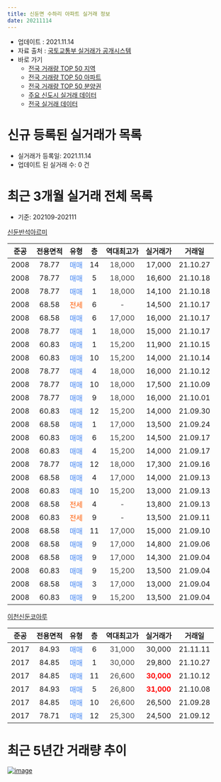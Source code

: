 ```yaml
---
title: 신둔면 수하리 아파트 실거래 정보
date: 20211114
---
```


* 업데이트 : 2021.11.14
* 자료 출처 : [국토교통부 실거래가 공개시스템](http://rt.molit.go.kr)
* 바로 가기
    * [전국 거래량 TOP 50 지역](https://apt-info.github.io/apt-trade-info/tr)
    * [전국 거래량 TOP 50 아파트](https://apt-info.github.io/apt-trade-info/ta)
    * [전국 거래량 TOP 50 분양권](https://apt-info.github.io/apt-trade-info/tb)
    * [주요 신도시 실거래 데이터](https://apt-info.github.io/apt-trade-info/newtown)
    * [전국 실거래 데이터](https://apt-info.github.io/apt-trade-info/all)



<script async src="https://pagead2.googlesyndication.com/pagead/js/adsbygoogle.js"></script>
<!-- 기본광고 -->
<ins class="adsbygoogle"
     style="display:block"
     data-ad-client="ca-pub-1142216861245946"
     data-ad-slot="4805727019"
     data-ad-format="auto"
     data-full-width-responsive="true"></ins>
<script>
     (adsbygoogle = window.adsbygoogle || []).push({});
</script>


# 신규 등록된 실거래가 목록

* 실거래가 등록일: 2021.11.14
* 업데이트 된 실거래 수: 0 건




<script async src="https://pagead2.googlesyndication.com/pagead/js/adsbygoogle.js"></script>
<!-- 기본광고 -->
<ins class="adsbygoogle"
     style="display:block"
     data-ad-client="ca-pub-1142216861245946"
     data-ad-slot="4805727019"
     data-ad-format="auto"
     data-full-width-responsive="true"></ins>
<script>
     (adsbygoogle = window.adsbygoogle || []).push({});
</script>


# 최근 3개월 실거래 전체 목록
* 기준: 202109-202111


[신둔반석아르미](https://search.naver.com/search.naver?query=%EC%8B%A0%EB%91%94%EB%B0%98%EC%84%9D%EC%95%84%EB%A5%B4%EB%AF%B8)

|준공|전용면적|유형|층|역대최고가|실거래가|거래일|
|:---:|:---:|:---:|:---:|:---:|:---:|:---:|
|2008|78.77|<span style="color:#4285F3">매매</span>|14|<span style="color:#444444">18,000</span>|17,000|21.10.27|
|2008|78.77|<span style="color:#4285F3">매매</span>|5|<span style="color:#444444">18,000</span>|16,600|21.10.18|
|2008|78.77|<span style="color:#4285F3">매매</span>|1|<span style="color:#444444">18,000</span>|14,100|21.10.18|
|2008|68.58|<span style="color:#FF5A00">전세</span>|6|<span style="color:#444444">-</span>|14,500|21.10.17|
|2008|68.58|<span style="color:#4285F3">매매</span>|6|<span style="color:#444444">17,000</span>|16,000|21.10.17|
|2008|78.77|<span style="color:#4285F3">매매</span>|1|<span style="color:#444444">18,000</span>|15,000|21.10.17|
|2008|60.83|<span style="color:#4285F3">매매</span>|1|<span style="color:#444444">15,200</span>|11,900|21.10.15|
|2008|60.83|<span style="color:#4285F3">매매</span>|10|<span style="color:#444444">15,200</span>|14,000|21.10.14|
|2008|78.77|<span style="color:#4285F3">매매</span>|4|<span style="color:#444444">18,000</span>|16,000|21.10.12|
|2008|78.77|<span style="color:#4285F3">매매</span>|10|<span style="color:#444444">18,000</span>|17,500|21.10.09|
|2008|78.77|<span style="color:#4285F3">매매</span>|9|<span style="color:#444444">18,000</span>|16,000|21.10.01|
|2008|60.83|<span style="color:#4285F3">매매</span>|12|<span style="color:#444444">15,200</span>|14,000|21.09.30|
|2008|68.58|<span style="color:#4285F3">매매</span>|1|<span style="color:#444444">17,000</span>|13,500|21.09.24|
|2008|60.83|<span style="color:#4285F3">매매</span>|6|<span style="color:#444444">15,200</span>|14,500|21.09.17|
|2008|60.83|<span style="color:#4285F3">매매</span>|4|<span style="color:#444444">15,200</span>|14,000|21.09.17|
|2008|78.77|<span style="color:#4285F3">매매</span>|12|<span style="color:#444444">18,000</span>|17,300|21.09.16|
|2008|68.58|<span style="color:#4285F3">매매</span>|4|<span style="color:#444444">17,000</span>|14,000|21.09.13|
|2008|60.83|<span style="color:#4285F3">매매</span>|10|<span style="color:#444444">15,200</span>|13,000|21.09.13|
|2008|68.58|<span style="color:#FF5A00">전세</span>|4|<span style="color:#444444">-</span>|13,800|21.09.13|
|2008|60.83|<span style="color:#FF5A00">전세</span>|9|<span style="color:#444444">-</span>|13,500|21.09.11|
|2008|68.58|<span style="color:#4285F3">매매</span>|11|<span style="color:#444444">17,000</span>|15,000|21.09.10|
|2008|68.58|<span style="color:#4285F3">매매</span>|9|<span style="color:#444444">17,000</span>|14,800|21.09.06|
|2008|68.58|<span style="color:#4285F3">매매</span>|9|<span style="color:#444444">17,000</span>|14,300|21.09.04|
|2008|60.83|<span style="color:#4285F3">매매</span>|9|<span style="color:#444444">15,200</span>|13,500|21.09.04|
|2008|68.58|<span style="color:#4285F3">매매</span>|3|<span style="color:#444444">17,000</span>|13,000|21.09.04|
|2008|60.83|<span style="color:#4285F3">매매</span>|9|<span style="color:#444444">15,200</span>|13,500|21.09.04|

[이천신둔코아루](https://search.naver.com/search.naver?query=%EC%9D%B4%EC%B2%9C%EC%8B%A0%EB%91%94%EC%BD%94%EC%95%84%EB%A3%A8)

|준공|전용면적|유형|층|역대최고가|실거래가|거래일|
|:---:|:---:|:---:|:---:|:---:|:---:|:---:|
|2017|84.93|<span style="color:#4285F3">매매</span>|6|<span style="color:#444444">31,000</span>|30,000|21.11.11|
|2017|84.85|<span style="color:#4285F3">매매</span>|1|<span style="color:#444444">30,000</span>|29,800|21.10.27|
|2017|84.85|<span style="color:#4285F3">매매</span>|11|<span style="color:#444444">26,600</span>|<b><span style="color:#FF0000">30,000</span></b>|21.10.12|
|2017|84.93|<span style="color:#4285F3">매매</span>|5|<span style="color:#444444">26,800</span>|<b><span style="color:#FF0000">31,000</span></b>|21.10.08|
|2017|84.85|<span style="color:#4285F3">매매</span>|10|<span style="color:#444444">26,600</span>|26,500|21.09.28|
|2017|78.71|<span style="color:#4285F3">매매</span>|12|<span style="color:#444444">25,300</span>|24,500|21.09.12|



<script async src="https://pagead2.googlesyndication.com/pagead/js/adsbygoogle.js"></script>
<!-- 기본광고 -->
<ins class="adsbygoogle"
     style="display:block"
     data-ad-client="ca-pub-1142216861245946"
     data-ad-slot="4805727019"
     data-ad-format="auto"
     data-full-width-responsive="true"></ins>
<script>
     (adsbygoogle = window.adsbygoogle || []).push({});
</script>


# 최근 5년간 거래량 추이


<div style="width:100%;">
    <canvas id="deal_progress" height="200"></canvas>
</div>

<script>
new Chart(document.getElementById("deal_progress"), {
    type: 'line',
    data: {
        labels: ['16.01','16.02','16.03','16.04','16.05','16.06','16.07','16.08','16.09','16.10','16.11','16.12','17.01','17.02','17.03','17.04','17.05','17.06','17.07','17.08','17.09','17.10','17.11','18.01','18.02','18.03','18.04','18.05','18.06','18.07','18.08','18.09','18.10','18.11','18.12','19.01','19.02','19.03','19.04','19.05','19.06','19.07','19.08','19.09','19.10','19.11','19.12','20.01','20.02','20.03','20.04','20.05','20.06','20.07','20.08','20.09','20.10','20.11','20.12','21.01','21.02','21.03','21.04','21.05','21.06','21.07','21.08','21.09','21.10','21.11'],
        datasets: [{
            label: '매매/분양권',
            data: [4,1,3,4,2,1,4,2,1,7,4,1,4,2,10,3,8,7,4,2,2,2,2,2,0,2,2,1,2,1,0,1,3,2,2,1,2,3,1,0,1,2,3,1,3,0,3,1,0,2,1,1,1,3,3,4,4,7,6,4,7,8,16,4,5,13,10,15,13,1],
            borderColor: "rgba(66, 133, 243, 1)",
            backgroundColor: "rgba(66, 133, 243, 0.05)",
            borderWidth: 1,
            pointRadius: 0,
            fill: false,
            lineTension: 0
        },{
            label: '전/월세',
            data: [1,3,2,1,0,0,2,1,2,0,2,1,3,3,10,11,2,15,21,13,10,4,5,3,3,2,1,4,4,3,5,5,3,3,3,4,3,6,9,5,4,1,3,0,4,5,2,5,4,3,2,3,5,1,2,6,0,2,4,4,1,3,4,8,3,5,0,2,1,0],
            borderColor: "rgba(255, 90, 0, 1)",
            backgroundColor: "rgba(255, 90, 0, 0.05)",
            borderWidth: 1,
            pointRadius: 0,
            fill: false,
            lineTension: 0
        },{
            label: '합계',
            data: [5,4,5,5,2,1,6,3,3,7,6,2,7,5,20,14,10,22,25,15,12,6,7,5,3,4,3,5,6,4,5,6,6,5,5,5,5,9,10,5,5,3,6,1,7,5,5,6,4,5,3,4,6,4,5,10,4,9,10,8,8,11,20,12,8,18,10,17,14,1],
            borderColor: "rgba(0, 0, 0, 1)",
            backgroundColor: "rgba(0, 0, 0, 0.03)",
            borderWidth: 0.1,
            pointRadius: 0,
            fill: true,
            lineTension: 0
        }
        ]
    },
    options: {
        responsive: true,
        title: {
            display: false
        },
        tooltips: {
            mode: 'index',
            intersect: false
        },
        hover: {
            mode: 'nearest',
            intersect: true
        },
        scales: {
            xAxes: [{
                display: true,
                scaleLabel: {
                    display: true,
                    labelString: '년/월'
                }
            }],
            yAxes: [{
                display: true,
                ticks: {
                    suggestedMin: 0,
                },
                scaleLabel: {
                    display: true,
                    labelString: '실거래 수'
                }
            }]
        }
    }
});

</script>


[![image](https://apt-info.github.io/images/2020-01-03-apt-trade-info/1024x500.png)](https://play.google.com/store/apps/details?id=com.aptinfo.apttradeinfo)

